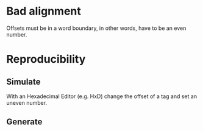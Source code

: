 # Bad alignment
Offsets must be in a word boundary, in other words, have to be an even number.

# Reproducibility
## Simulate
With an Hexadecimal Editor (e.g. HxD) change the offset of a tag and set an uneven number.

## Generate
